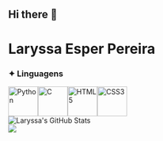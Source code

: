 ## Hi there 👋

# Laryssa Esper Pereira

### ✦ Linguagens

<div style="display: flex; align-items: center;">
  <img width="60" src="https://cdn.jsdelivr.net/gh/devicons/devicon@latest/icons/python/python-original.svg" title="Python"/>
  <img width="60" src="https://cdn.jsdelivr.net/gh/devicons/devicon@latest/icons/c/c-plain.svg" title="C"/>
  <img width="60" src="https://cdn.jsdelivr.net/gh/devicons/devicon@latest/icons/html5/html5-plain.svg" title="HTML5"/>
  <img width="60" src="https://cdn.jsdelivr.net/gh/devicons/devicon@latest/icons/css3/css3-plain.svg" title="CSS3"/>
  
</div>



<div>
  <img src="https://github-readme-stats.vercel.app/api?username=laryssaesper&show_icons=true&theme=transparent" alt="Laryssa's GitHub Stats">
</div>

<div>
  <img src="https://github-readme-stats.vercel.app/api/top-langs/?username=laryssaesper&layout=compact&theme=transparent">
</div>
